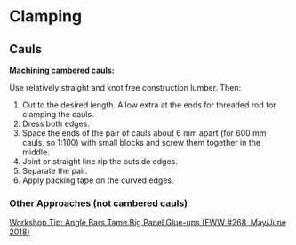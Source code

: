 # Clamping

## Cauls

**Machining cambered cauls:**  

Use relatively straight and knot free construction lumber. Then:

1. Cut to the desired length. Allow extra at the ends for threaded rod for clamping the cauls.
1. Dress both edges.
1. Space the ends of the pair of cauls about 6 mm apart (for 600 mm cauls, so 1:100) with small blocks and screw them together in the middle.
1. Joint or straight line rip the outside edges.
1. Separate the pair.
1. Apply packing tape on the curved edges.

[]()

### Other Approaches (not cambered cauls)

[Workshop Tip: Angle Bars Tame Big Panel Glue-ups (FWW #268, May/June 2018)](https://www.finewoodworking.com/2018/04/17/268-workshop-tip-angle-bars-tame-big-panel-glue-ups)
